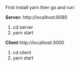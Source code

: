 First install yarn
then go and run:

**Server:**
http://localhost:8080
1. cd server
2. yarn start

**Client**
http://localhost:3000
1. cd client
2. yarn start
